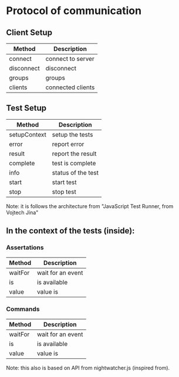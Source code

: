 # Protocol of communication


## Client Setup


| Method                     | Description           |
| -------------------------- |-----------------------|
| connect                    | connect to server     |
| disconnect                 | disconnect            |
| groups                     | groups                |
| clients                    | connected clients     |


## Test Setup

| Method                     | Description           |
| -------------------------- |-----------------------|
| setupContext               | setup the tests       |
| error                      | report error          |
| result                     | report the result     |
| complete                   | test is complete      |
| info                       | status of the test    |
| start                      | start test            |
| stop                       | stop test             |


Note: it is follows the architecture from "JavaScript Test Runner, from Vojtech Jína"


## In the context of the tests (inside):

### Assertations 

| Method            | Description           |
| ----------------- |-----------------------|
| waitFor           | wait for an event     |
| is                | is available          |
| value             | value is              |

### Commands

| Method            | Description           |
| ----------------- |-----------------------|
| waitFor           | wait for an event     |
| is                | is available          |
| value             | value is              |



Note: this also is based on API from nightwatcher.js (inspired from).